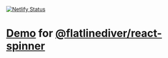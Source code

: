 [![Netlify Status](https://api.netlify.com/api/v1/badges/2574b862-f8a7-4571-97b3-96b472bdce43/deploy-status)](https://app.netlify.com/sites/react-spinner/deploys)

# [Demo](https://react-spinner.netlify.com/) for [@flatlinediver/react-spinner](https://www.npmjs.com/package/@flatlinediver/react-spinner)
